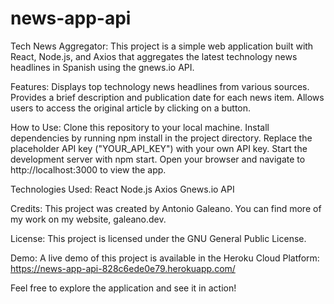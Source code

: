 # news-app-api

Tech News Aggregator: This project is a simple web application built with React, Node.js, and Axios that aggregates the latest technology news headlines in Spanish using the gnews.io API.

Features:
Displays top technology news headlines from various sources.
Provides a brief description and publication date for each news item.
Allows users to access the original article by clicking on a button.

How to Use:
Clone this repository to your local machine.
Install dependencies by running npm install in the project directory.
Replace the placeholder API key ("YOUR_API_KEY") with your own API key.
Start the development server with npm start.
Open your browser and navigate to http://localhost:3000 to view the app.

Technologies Used:
React
Node.js
Axios
Gnews.io API

Credits:
This project was created by Antonio Galeano. You can find more of my work on my website, galeano.dev.

License:
This project is licensed under the GNU General Public License.

Demo:
A live demo of this project is available in the Heroku Cloud Platform:
https://news-app-api-828c6ede0e79.herokuapp.com/

Feel free to explore the application and see it in action!